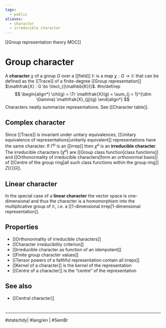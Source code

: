 ```yaml
---
tags:
  - public
aliases:
  - character
  - irreducible character
---
```

[[Group representation theory MOC]]
# Group character

A **character** $\chi$ of a group $G$ over a [[field]] $\mathbb{K}$ is a map  $\chi : G \to \mathbb{K}$ that can be defined as the [[Trace]] of a finite-degree [[Group representation]] $\mathfrak{X} : G \to \Vect_{(\mathbb{K})}$. #m/def/rep 
$$
\begin{align*}
\chi(g) = \Tr \mathfrak{X}(g) = \sum_{j = 1}^{\dim \Gamma} \mathfrak{X}_{jj}(g)
\end{align*}
$$
Characters neatly summarize representations. See [[Character table]].

## Complex character
Since [[Trace]] is invariant under unitary equivalences, [[Unitary equivalence of representations|unitarily equivalent]] representations have the same character. 
If $\Gamma^\mu$ is an [[irrep]] then $\chi^\mu$ is an **irreducible character**.
The irreducible characters $\{ \chi^\mu \}$ are [[Group class function|class functions]] and [[Orthonormality of irreducible characters|form an orthonormal basis]] of [[Centre of the group ring|all such class functions within the group ring]] $Z(\mathbb{C}[G])$.



## Linear character
In the special case of a **linear character** the vector space is one-dimensional and thus the character is a homomorphism into the multiplicative group of $\mathbb{K}$,
i.e. a [[1-dimensional irrep|1-dimensional representation]].

## Properties

- [[Orthonormality of irreducible characters]]
- [[Character irreducibility criterion]]
- [[Irreducible character as function of an idempotent]]
- [[Finite group character values]]
- [[Tensor powers of a faithful representation contain all irreps]]
- [[Kernel of a character]] is the kernel of the representation
- [[Centre of a character]] is the “centre” of the representation

## See also

- [[Central character]]

#
---
#state/tidy| #lang/en | #SemBr